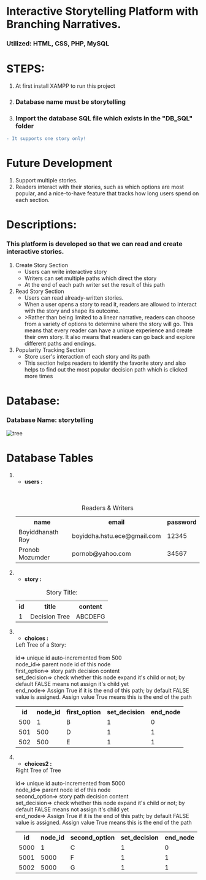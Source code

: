 # Interactive Storytelling Platform with Branching Narratives.
### Utilized:  HTML, CSS, PHP, MySQL
# STEPS:
1. At first install XAMPP to run this project
2. ### Database name must be storytelling
3. ### Import the database SQL file which exists in the "DB_SQL" folder

```diff
- It supports one story only!

```
# Future Development
1. Support multiple stories.
2. Readers interact with their stories, such as which options are most popular, and a nice-to-have feature that tracks how long users spend on each section.

# Descriptions:
<h3>This platform is developed so that we can read and create interactive stories.</h3>
<ol>
  <li>Create Story Section
      <ul style="list-style-type🔴">
        <li>Users can write interactive story </li>
        <li>Writers can set multiple paths which direct the story</li>
        <li>At the end of each path writer set the result of this path</li>
      </ul>
    </li>
  <li>Read Story Section
     <ul style="list-style-type🔴">
        <li> Users can read already-written stories. </li>
       <li>When a user opens a story to read it, readers are allowed to interact with the story and shape its outcome.</li>
       <li>>Rather than being limited to a linear narrative, readers can choose from a variety of options to determine where the story will go. This means that every reader can have a unique experience and create their own story. It also means that readers can go back and explore different paths and endings.</li>
     </ul>
  
  </li>
  <li> Popularity Tracking Section 
      <ul style="list-style-type🔴">
      <li>Store user's interaction of each story and its path </li>
        <li>This section helps readers to identify the favorite story and also helps to find out the most popular decision path which is clicked more times</li>
      </ul>
  </li>
</ol>


# Database:
### Database Name: storytelling

![tree](https://github.com/user-attachments/assets/30e9a127-e30a-47c3-ae01-e425aff199b6)
# Database Tables
<ol>
  <li>
    <ul><li> <b>users : </b></li> </ul>
    <table>
      <caption> Readers & Writers </caption><br>
      <br>
      <tr>
        <th>name</th>
        <th>email</th>
        <th>password</th>
      </tr> 
          <tr>
        <td>Boyiddhanath Roy</td>
        <td>boyiddha.hstu.ece@gmail.com</td>
        <td>12345</td>
      </tr> 
          <tr>
        <td>Pronob Mozumder</td>
        <td>pornob@yahoo.com</td>
        <td>34567</td>
      </tr> 
    </table>
  </li>
  <li>
    <ul><li><b>story : </b> </li> </ul>
        <table>
          <caption>Story Title:</caption>
      <tr>
        <th>id</th>
        <th>title</th>
        <th>content</th>
      </tr> 
          <tr>
        <td>1</td>
        <td>Decision Tree </td>
        <td>ABCDEFG</td>
      </tr> 
    </table>
  </li>
  <li>
    <ul><li> <b>choices : </b></li> </ul>
    <caption>Left Tree of a Story: </caption><br>   <br>
    <caption>id=> unique id auto-incremented from 500</caption><br>
    <captoin>node_id=> parent node id of this node</captoin><br>
    <caption>first_option=> story path decision content</caption><br>
    <caption>set_decision=> check whether this node expand it's child or not; by default FALSE means not assign it's child yet</caption><br>
    <caption>end_node=> Assign True if it is the end of this path; by default FALSE value is assigned. Assign value True means this is the end of the path </caption><br>
    <table>
      <tr>
        <th>id</th>
         <th>node_id</th>
         <th>first_option</th>
         <th>set_decision</th>
         <th>end_node</th>
      </tr>
      <tr>
        <td>500</td>
         <td>1</td>
         <td>B</td>
         <td>1</td>
         <td>0</td>
      </tr>
            <tr>
        <td>501</td>
         <td>500</td>
         <td>D</td>
         <td>1</td>
         <td>1</td>
      </tr>
            <tr>
        <td>502</td>
         <td>500</td>
         <td>E</td>
         <td>1</td>
         <td>1</td>
      </tr>
    </table>
  </li>
  <li>
    <ul><li> <b>choices2 : </b></li> </ul>
      <captoin>Right Tree of Tree</captoin><br>   <br>
    <caption>id=> unique id auto-incremented from 5000</caption><br>
    <captoin>node_id=> parent node id of this node</captoin><br>
    <caption>second_option=> story path decision content</caption><br>
    <caption>set_decision=> check whether this node expand it's child or not; by default FALSE means not assign it's child yet</caption><br>
    <caption>end_node=> Assign True if it is the end of this path; by default FALSE value is assigned. Assign value True means this is the end of the path </caption><br>
        <table>
          <tr>
          <th>id</th>
           <th>node_id</th>
           <th>second_option</th>
           <th>set_decision</th>
           <th>end_node</th>
        </tr>
      <tr>
        <td>5000</td>
         <td>1</td>
         <td>C</td>
         <td>1</td>
         <td>0</td>
      </tr>
            <tr>
        <td>5001</td>
         <td>5000</td>
         <td>F</td>
         <td>1</td>
         <td>1</td>
      </tr>
            <tr>
        <td>5002</td>
         <td>5000</td>
         <td>G</td>
         <td>1</td>
         <td>1</td>
      </tr>
    </table>

  </li>
  
</ol>

